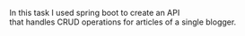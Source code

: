 In this task I used spring boot to create an API <br>
that handles CRUD operations for articles of a single blogger.
